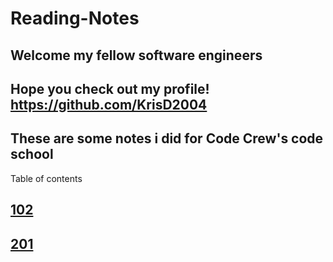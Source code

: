 # Reading-Notes

## Welcome my fellow software engineers

## Hope you check out my profile! <https://github.com/KrisD2004>

## These are some notes i did for Code Crew's code school 

Table of contents

## [102](/ReadingNotes/102)

## [201](/ReadingNotes/201)
